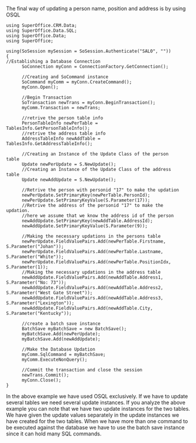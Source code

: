 <properties date="2016-05-10"
SortOrder="9"
/>

 

The final way of updating a person name, position and address is by using OSQL

```
using SuperOffice.CRM.Data;
using SuperOffice.Data.SQL;
using SuperOffice.Data;
using SuperOffice;
 
using(SoSession mySession = SoSession.Authenticate("SAL0", ""))
{
//Establishing a Database Connection
      SoConnection myConn = ConnectionFactory.GetConnection();
 
      //Creating and SoCommand instance
      SoCommand myComm = myConn.CreateCommand();
      myConn.Open();
 
      //Begin Transaction
      SoTransaction newTrans = myConn.BeginTransaction();
      myComm.Transaction = newTrans;
 
      //retrive the person table info
      PersonTableInfo newPerTable =
TablesInfo.GetPersonTableInfo();
      //retrive the address table info
      AddressTableInfo newAddTable =
TablesInfo.GetAddressTableInfo();
 
      //Creating an Instance of the Update Class of the person
table
      Update newPerUpdate = S.NewUpdate();
      //Creating an Instance of the Update Class of the address
table
      Update newAddUpdate = S.NewUpdate();
 
      //Retrive the person with personid "17" to make the updation
      newPerUpdate.SetPrimaryKey(newPerTable.PersonId);
      newPerUpdate.SetPrimaryKeyValue(S.Parameter(17));
      //Retrive the address of the personid "17" to make the
updation.
      //here we assume that we know the address id of the person
      newAddUpdate.SetPrimaryKey(newAddTable.AddressId);
      newAddUpdate.SetPrimaryKeyValue(S.Parameter(9));
 
      //Making the necessary updations in the persons table
      newPerUpdate.FieldValuePairs.Add(newPerTable.Firstname,
S.Parameter("Johan"));
      newPerUpdate.FieldValuePairs.Add(newPerTable.Lastname,
S.Parameter("White"));
      newPerUpdate.FieldValuePairs.Add(newPerTable.PositionIdx,
S.Parameter(1));
      //Making the necessary updations in the address table
      newAddUpdate.FieldValuePairs.Add(newAddTable.Address1,
S.Parameter("No: 73"));
      newAddUpdate.FieldValuePairs.Add(newAddTable.Address2,
S.Parameter("West Gate Street"));
      newAddUpdate.FieldValuePairs.Add(newAddTable.Address3,
S.Parameter("Lexington"));
      newAddUpdate.FieldValuePairs.Add(newAddTable.City,
S.Parameter("Kentucky"));
 
      //create a batch save instance
      BatchSave myBatchSave = new BatchSave();
      myBatchSave.Add(newPerUpdate);
      myBatchSave.Add(newAddUpdate);
 
      //Make the Database Updation
      myComm.SqlCommand = myBatchSave;
      myComm.ExecuteNonQuery();
 
      //Commit the transaction and close the session
      newTrans.Commit();
      myConn.Close();
}
```

 

In the above example we have used OSQL exclusively. If we have to update several tables we need several update instances. If you analyze the above example you can note that we have two update instances for the two tables. We have given the update values separately in the update instances we have created for the two tables. When we have more than one command to be executed against the database we have to use the batch save instance since it can hold many SQL commands.
